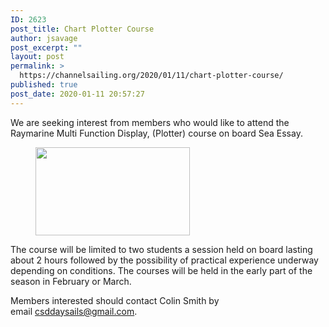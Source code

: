 ```yaml
---
ID: 2623
post_title: Chart Plotter Course
author: jsavage
post_excerpt: ""
layout: post
permalink: >
  https://channelsailing.org/2020/01/11/chart-plotter-course/
published: true
post_date: 2020-01-11 20:57:27
---
```

<!-- wp:paragraph -->
<p>We are seeking interest from members who would like to attend the Raymarine Multi Function Display, (Plotter) course on board Sea Essay.</p>
<!-- /wp:paragraph -->

<!-- wp:image {"align":"right","id":2626,"width":247,"height":141,"sizeSlug":"large"} -->
<div class="wp-block-image"><figure class="alignright size-large is-resized"><img src="https://channelsailing.org/wp-content/uploads/2020/01/image.png" alt="" class="wp-image-2626" width="247" height="141"/></figure></div>
<!-- /wp:image -->

<!-- wp:paragraph -->
<p></p>
<!-- /wp:paragraph -->

<!-- wp:paragraph -->
<p>The course will be limited to two students a session held on board lasting about 2 hours followed by the possibility of practical experience underway depending on conditions. The courses will be held in the early part of the season in February or March.</p>
<!-- /wp:paragraph -->

<!-- wp:paragraph -->
<p>Members interested should contact Colin Smith by email&nbsp;<a rel="noreferrer noopener" href="mailto:csddaysails@gmail.com" target="_blank">csddaysails@gmail.com</a>.</p>
<!-- /wp:paragraph -->